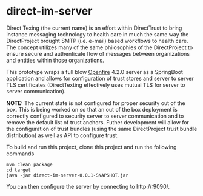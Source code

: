 # direct-im-server
Direct Texing (the current name) is an effort within DirectTrust to bring instance messaging technology to health care in much the same way the DirectProject brought SMTP (i.e. e-mail) based workflows to health care.  The concept utilizes many of the same philosophies of the DirectProject to ensure secure and authenticate flow of messages between organizations and entities within those organizations.

This prototype wraps a full blow [Openfire](https://www.igniterealtime.org/projects/openfire/) 4.2.0 server as a SpringBoot application and allows for configuration of trust stores and server to server TLS certificates (DirectTexting effectively uses mutual TLS for server to server communication).

**NOTE:** The current state is not configured for proper security out of the box.  This is being worked on so that an out of the box deployment is correctly configured to security server to server communication and to remove the default list of trust anchors.  Futher development will allow for the configuration of trust bundles (using the same DirectProject trust bundle distribution) as well as API to configure trust.

To build and run this project, clone this project and run the following commands
```
mvn clean package
cd target
java -jar direct-im-server-0.0.1-SNAPSHOT.jar
```

You can then configure the server by connecting to http://<server>:9090/.
